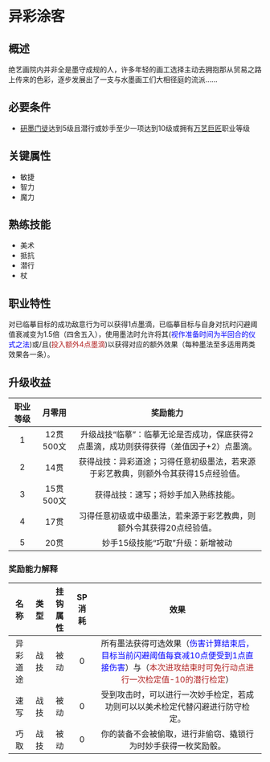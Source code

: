 # 异彩涂客

## 概述

绝艺画院内并非全是墨守成规的人，许多年轻的画工选择主动去拥抱那从贸易之路上传来的色彩，逐步发展出了一支与水墨画工们大相径庭的流派……

## 必要条件

* <a href="../Artist_Apprentice" target="_blank">研墨门徒</a>达到5级且潜行或妙手至少一项达到10级或拥有<a href="../Artist_Master" target="_blank">万艺巨匠</a>职业等级

## 关键属性

* 敏捷
* 智力
* 魔力

## 熟练技能

* 美术
* 抵抗
* 潜行
* 杖

## 职业特性

对已临摹目标的成功敌意行为可以获得1点墨滴，已临摹目标与自身对抗时闪避阈值衰减变为1.5倍（四舍五入），使用墨法时允许将其(<font color="#0000FF">视作准备时间为半回合的仪式之法</font>)或/且(<font color="#B22222">投入额外4点墨滴</font>)以获得对应的额外效果（每种墨法至多适用两类效果各一条）。

## 升级收益

职业等级|月零用|奖励能力
:--:|:--:|:--:
1|12贯500文|升级战技“临摹”：临摹无论是否成功，保底获得2点墨滴，成功则获得获得（差值因子+2）点墨滴。
2|14贯|获得战技：异彩道途；习得任意初级墨法，若来源于彩艺教典，则额外令其获得15点经验值。
3|15贯500文|获得战技：速写；将妙手加入熟练技能。
4|17贯|习得任意初级或中级墨法，若来源于彩艺教典，则额外令其获得20点经验值。
5|20贯|妙手15级技能“巧取”升级：新增被动

### 奖励能力解释

名称|类型|挂钩属性|SP消耗|效果
:--:|:--:|:--:|:--:|:--:
异彩道途|战技|被动|0|所有墨法获得可选效果（<font color="#0000FF">伤害计算结束后，目标当前闪避阈值每衰减10点便受到1点直接伤害</font>）与（<font color="#B22222">本次进攻结束时可免行动点进行一次检定值-10的潜行检定</font>）
速写|战技|被动|0|受到攻击时，可以进行一次妙手检定，若成功则可以以美术检定代替闪避进行防守检定。
巧取|战技|被动|0|你的装备不会被偷取，进行非偷窃、撬锁行为时妙手获得一枚奖励骰。